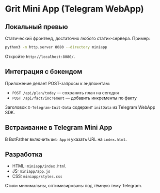 # Grit Mini App (Telegram WebApp)

## Локальный превью

Статический фронтенд, достаточно любого статик-сервера. Пример:

```bash
python3 -m http.server 8080 --directory miniapp
```

Откройте `http://localhost:8080/`.

## Интеграция с бэкендом

Приложение делает POST-запросы к эндпоинтам:
- `POST /api/plan/today` — сохранить план на сегодня
- `POST /api/fact/increment` — добавить инкременты по факту

Заголовок `X-Telegram-Init-Data` содержит `initData` из Telegram WebApp SDK.

## Встраивание в Telegram Mini App

В BotFather включить `Web App` и указать URL на `index.html`.

## Разработка

- HTML: `miniapp/index.html`
- JS: `miniapp/app.js`
- CSS: `miniapp/styles.css`

Стили минимальны, оптимизированы под тёмную тему Telegram.
